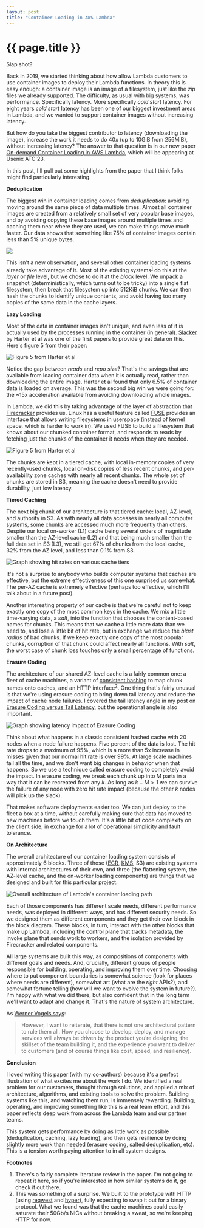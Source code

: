 ```yaml
---
layout: post
title: "Container Loading in AWS Lambda"
---
```


{{ page.title }}
================

<p class="meta">Slap shot?</p>

<script src="https://polyfill.io/v3/polyfill.min.js?features=es6"></script>
<script>
  MathJax = {
    tex: {inlineMath: [['$', '$'], ['\\(', '\\)']]}
  };
</script>
<script id="MathJax-script" async src="https://cdn.jsdelivr.net/npm/mathjax@3/es5/tex-mml-chtml.js"></script>

Back in 2019, we started thinking about how allow Lambda customers to use container images to deploy their Lambda functions. In theory this is easy enough: a container image is an image of a filesystem, just like the *zip* files we already supported. The difficulty, as usual with big systems, was performance. Specifically latency. More specifically *cold start* latency. For eight years *cold start* latency has been one of our biggest investment areas in Lambda, and we wanted to support container images without increasing latency.

But how do you take the biggest contributor to latency (downloading the image), increase the work it needs to do 40x (up to 10GiB from 256MiB), without increasing latency? The answer to that question is in our new paper [On-demand Container Loading in AWS Lambda](https://arxiv.org/pdf/2305.13162.pdf), which will be appearing at Usenix ATC'23.

In this post, I'll pull out some highlights from the paper that I think folks might find particularly interesting.

**Deduplication**

The biggest win in container loading comes from *deduplication*: avoiding moving around the same piece of data multiple times. Almost all container images are created from a relatively small set of very popular base images, and by avoiding copying these base images around multiple times and caching them near where they are used, we can make things move much faster. Our data shows that something like 75% of container images contain less than 5% unique bytes.

![](/blog/images/dedupe_cdf.png)

This isn't a new observation, and several other container loading systems already take advantage of it. Most of the existing systems<sup>[1](#foot1)</sup> do this at the *layer* or *file* level, but we chose to do it at the *block* level. We unpack a snapshot (deterministically, which turns out to be tricky) into a single flat filesystem, then break that filesystem up into 512KiB chunks. We can then hash the chunks to identify unique contents, and avoid having too many copies of the same data in the cache layers.

**Lazy Loading**

Most of the data in container images isn't unique, and even less of it is actually used by the processes running in the container (in general). [Slacker](https://www.usenix.org/conference/fast16/technical-sessions/presentation/harter) by Harter et al was one of the first papers to provide great data on this. Here's figure 5 from their paper:

![Figure 5 from Harter et al](/blog/images/slacker_fig_5.png)

Notice the gap between *reads* and *repo size*? That's the savings that are available from loading container data when it is actually read, rather than downloading the entire image. Harter et al found that only 6.5% of container data is loaded on average. This was the second big win we were going for: the ~15x acceleration available from avoiding downloading whole images.

In Lambda, we did this by taking advantage of the layer of abstraction that [Firecracker](https://www.usenix.org/conference/nsdi20/presentation/agache) provides us. Linux has a useful feature called [FUSE](https://www.kernel.org/doc/html/next/filesystems/fuse.html) provides an interface that allows writing filesystems in userspace (instead of kernel space, which is harder to work in). We used FUSE to build a filesystem that knows about our chunked container format, and responds to reads by fetching just the chunks of the container it needs when they are needed.

![Figure 5 from Harter et al](/blog/images/lambda_fuse_arch.png)

The chunks are kept in a tiered cache, with local in-memory copies of very recently-used chunks, local on-disk copies of less recent chunks, and per-availability zone caches with nearly all recent chunks. The whole set of chunks are stored in S3, meaning the cache doesn't need to provide durability, just low latency.

**Tiered Caching**

The next big chunk of our architecture is that tiered cache: local, AZ-level, and authority in S3. As with nearly all data accesses in nearly all computer systems, some chunks are accessed much more frequently than others. Despite our local on-worker (L1) cache being several orders of magnitude smaller than the AZ-level cache (L2) and that being much smaller than the full data set in S3 (L3), we still get 67% of chunks from the local cache, 32% from the AZ level, and less than 0.1% from S3.

![Graph showing hit rates on various cache tiers](/blog/images/lambda_hit_rate.png)

It's not a surprise to anybody who builds computer systems that caches are effective, but the extreme effectiveness of this one surprised us somewhat. The per-AZ cache is extremely effective (perhaps too effective, which I'll talk about in a future post).

Another interesting property of our cache is that we're careful not to keep exactly one copy of the most common keys in the cache. We mix a little time-varying data, a *salt*, into the function that chooses the content-based names for chunks. This means that we cache a little more data than we need to, and lose a little bit of hit rate, but in exchange we reduce the *blast radius* of bad chunks. If we keep exactly one copy of the most popular chunks, corruption of that chunk could affect nearly all functions. With *salt*, the worst case of chunk loss touches only a small percentage of functions.

**Erasure Coding**

The architecture of our shared AZ-level cache is a fairly common one: a fleet of cache machines, a variant of [consistent hashing](https://en.wikipedia.org/wiki/Consistent_hashing) to map chunk names onto caches, and an HTTP interface<sup>[2](#foot2)</sup>. One thing that's fairly unusual is that we're using erasure coding to bring down tail latency and reduce the impact of cache node failures. I covered the tail latency angle in my post on [Erasure Coding versus Tail Latency](https://brooker.co.za/blog/2023/01/06/erasure.html), but the operational angle is also important.

![Graph showing latency impact of Erasure Coding](/blog/images/ec_latency.png)

Think about what happens in a classic consistent hashed cache with 20 nodes when a node failure happens. Five percent of the data is lost. The hit rate drops to a maximum of 95%, which is a more than 5x increase in misses given that our normal hit rate is over 99%. At large scale machines fail all the time, and we don't want big changes in behavior when that happens. So we use a technique called erasure coding to completely avoid the impact. In erasure coding, we break each chunk up into $M$ parts in a way that it can be recreated from any $k$. As long as $k - M > 1$ we can survive the failure of any node with zero hit rate impact (because the other $k$ nodes will pick up the slack).

That makes software deployments easier too. We can just deploy to the fleet a box at a time, without carefully making sure that data has moved to new machines before we touch them. It's a little bit of code complexity on the client side, in exchange for a lot of operational simplicity and fault tolerance.


**On Architecture**

The overall architecture of our container loading system consists of approximately 6 blocks. Three of those ([ECR](https://aws.amazon.com/ecr/), [KMS](https://aws.amazon.com/kms/), S3) are existing systems with internal architectures of their own, and three (the flattening system, the AZ-level cache, and the on-worker loading components) are things that we designed and built for this particular project.

![Overall architecture of Lambda's container loading path](/blog/images/lambda_container_arch.png)

Each of those components has different scale needs, different performance needs, was deployed in different ways, and has different security needs. So we designed them as different components and they get their own block in the block diagram. These blocks, in turn, interact with the other blocks that make up Lambda, including the control plane that tracks metadata, the invoke plane that sends work to workers, and the isolation provided by Firecracker and related components.

All large systems are built this way, as compositions of components with different goals and needs. And, crucially, different groups of people responsible for building, operating, and improving them over time. Choosing where to put component boundaries is somewhat science (look for places where needs are different), somewhat art (what are the *right* APIs?), and somewhat fortune telling (how will we want to evolve the system in future?). I'm happy with what we did there, but also confident that in the long term we'll want to adapt and change it. That's the nature of system architecture.

As [Werner Vogels says](https://www.allthingsdistributed.com/2023/05/monoliths-are-not-dinosaurs.html):

> However, I want to reiterate, that there is not one architectural pattern to rule them all. How you choose to develop, deploy, and manage services will always be driven by the product you’re designing, the skillset of the team building it, and the experience you want to deliver to customers (and of course things like cost, speed, and resiliency).

**Conclusion**

I loved writing this paper (with my co-authors) because it's a perfect illustration of what excites me about the work I do. We identified a real problem for our customers, thought through solutions, and applied a mix of architecture, algorithms, and existing tools to solve the problem. Building systems like this, and watching them run, is immensely rewarding. Building, operating, and improving something like this is a real team effort, and this paper reflects deep work from across the Lambda team and our partner teams.

This system gets performance by doing as little work as possible (deduplication, caching, lazy loading), and then gets resilience by doing slightly more work than needed (erasure coding, salted deduplication, etc). This is a tension worth paying attention to in all system designs.

**Footnotes**

1. <a name="foot1"></a> There's a fairly complete literature review in the paper. I'm not going to repeat it here, so if you're interested in how similar systems do it, go check it out there.
2. <a name="foot2"></a> This was something of a surprise. We built to the prototype with HTTP (using [reqwest](https://github.com/seanmonstar/reqwest) and [hyper](https://hyper.rs/)), fully expecting to swap it out for a binary protocol. What we found was that the cache machines could easily saturate their 50Gb/s NICs without breaking a sweat, so we're keeping HTTP for now.

